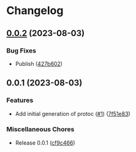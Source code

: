 # Changelog

## [0.0.2](https://github.com/cloudquery/plugin-pb-js/compare/v0.0.1...v0.0.2) (2023-08-03)


### Bug Fixes

* Publish ([427b602](https://github.com/cloudquery/plugin-pb-js/commit/427b602ac5dfaa3440b0afc7b1969be6db2b1bb2))

## 0.0.1 (2023-08-03)


### Features

* Add initial generation of protoc  ([#1](https://github.com/cloudquery/plugin-pb-js/issues/1)) ([7f51e83](https://github.com/cloudquery/plugin-pb-js/commit/7f51e83e4854afd3ed58d6f4bb562914af5c1a96))


### Miscellaneous Chores

* Release 0.0.1 ([cf9c466](https://github.com/cloudquery/plugin-pb-js/commit/cf9c466ebed3a3dbe26b5794f079828ccc291e06))
